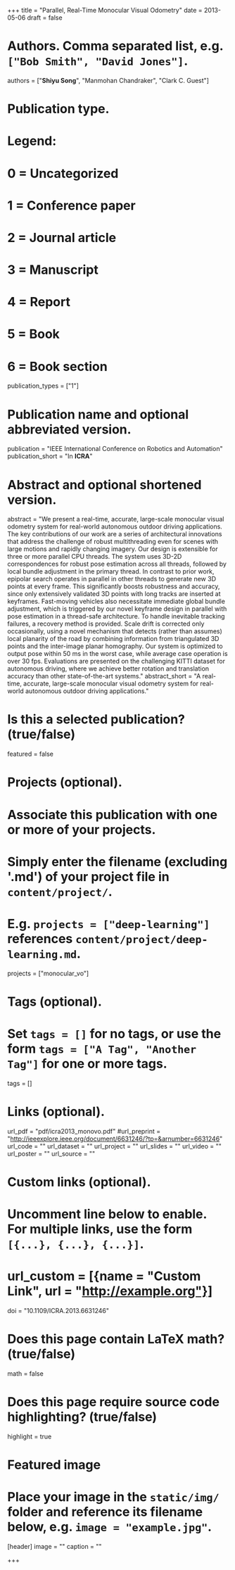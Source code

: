 +++
title = "Parallel, Real-Time Monocular Visual Odometry"
date = 2013-05-06
draft = false

# Authors. Comma separated list, e.g. `["Bob Smith", "David Jones"]`.
authors = ["**Shiyu Song**", "Manmohan Chandraker", "Clark C. Guest"]

# Publication type.
# Legend:
# 0 = Uncategorized
# 1 = Conference paper
# 2 = Journal article
# 3 = Manuscript
# 4 = Report
# 5 = Book
# 6 = Book section
publication_types = ["1"]

# Publication name and optional abbreviated version.
publication = "IEEE International Conference on Robotics and Automation"
publication_short = "In **ICRA**"

# Abstract and optional shortened version.
abstract = "We present a real-time, accurate, large-scale monocular visual odometry system for real-world autonomous outdoor driving applications. The key contributions of our work are a series of architectural innovations that address the challenge of robust multithreading even for scenes with large motions and rapidly changing imagery. Our design is extensible for three or more parallel CPU threads. The system uses 3D-2D correspondences for robust pose estimation across all threads, followed by local bundle adjustment in the primary thread. In contrast to prior work, epipolar search operates in parallel in other threads to generate new 3D points at every frame. This significantly boosts robustness and accuracy, since only extensively validated 3D points with long tracks are inserted at keyframes. Fast-moving vehicles also necessitate immediate global bundle adjustment, which is triggered by our novel keyframe design in parallel with pose estimation in a thread-safe architecture. To handle inevitable tracking failures, a recovery method is provided. Scale drift is corrected only occasionally, using a novel mechanism that detects (rather than assumes) local planarity of the road by combining information from triangulated 3D points and the inter-image planar homography. Our system is optimized to output pose within 50 ms in the worst case, while average case operation is over 30 fps. Evaluations are presented on the challenging KITTI dataset for autonomous driving, where we achieve better rotation and translation accuracy than other state-of-the-art systems."
abstract_short = "A real-time, accurate, large-scale monocular visual odometry system for real-world autonomous outdoor driving applications."

# Is this a selected publication? (true/false)
featured = false

# Projects (optional).
#   Associate this publication with one or more of your projects.
#   Simply enter the filename (excluding '.md') of your project file in `content/project/`.
#   E.g. `projects = ["deep-learning"]` references `content/project/deep-learning.md`.
projects = ["monocular_vo"]

# Tags (optional).
#   Set `tags = []` for no tags, or use the form `tags = ["A Tag", "Another Tag"]` for one or more tags.
tags = []

# Links (optional).
url_pdf = "pdf/icra2013_monovo.pdf"
#url_preprint = "http://ieeexplore.ieee.org/document/6631246/?tp=&arnumber=6631246"
url_code = ""
url_dataset = ""
url_project = ""
url_slides = ""
url_video = ""
url_poster = ""
url_source = ""

# Custom links (optional).
#   Uncomment line below to enable. For multiple links, use the form `[{...}, {...}, {...}]`.
# url_custom = [{name = "Custom Link", url = "http://example.org"}]

doi = "10.1109/ICRA.2013.6631246"

# Does this page contain LaTeX math? (true/false)
math = false

# Does this page require source code highlighting? (true/false)
highlight = true

# Featured image
# Place your image in the `static/img/` folder and reference its filename below, e.g. `image = "example.jpg"`.
[header]
image = ""
caption = ""

+++
